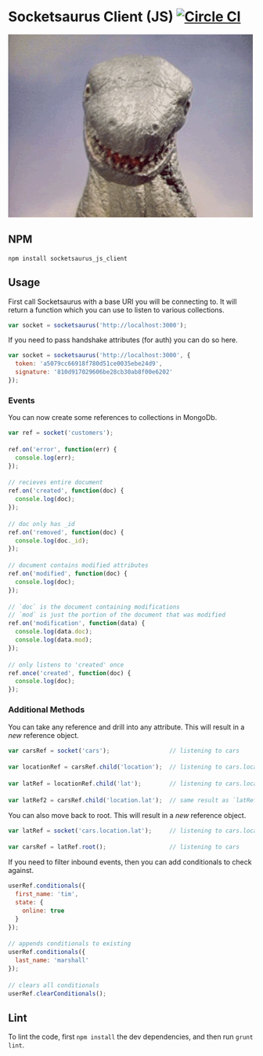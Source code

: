 # Socketsaurus Client (JS) [![Circle CI](https://circleci.com/gh/caarbon/socketsaurus-js-client.svg?style=svg)](https://circleci.com/gh/caarbon/socketsaurus-js-client)

![Hello World](./readme_images/rawr.gif)

## NPM

```
npm install socketsaurus_js_client
```

## Usage

First call Socketsaurus with a base URI you will be connecting to.
It will return a function which you can use to listen to various collections.

```js
var socket = socketsaurus('http://localhost:3000');
```

If you need to pass handshake attributes (for auth) you can do so here.

```js
var socket = socketsaurus('http://localhost:3000', {
  token: 'a5079cc66918f780d51ce0035ebe24d9',
  signature: '810d917029606be28cb30ab8f00e6202'
});
```

### Events

You can now create some references to collections in MongoDb.

```js
var ref = socket('customers');

ref.on('error', function(err) {
  console.log(err);
});

// recieves entire document
ref.on('created', function(doc) {
  console.log(doc);
});

// doc only has _id
ref.on('removed', function(doc) {
  console.log(doc._id);
});

// document contains modified attributes
ref.on('modified', function(doc) {
  console.log(doc);
});

// `doc` is the document containing modifications
// `mod` is just the portion of the document that was modified
ref.on('modification', function(data) {
  console.log(data.doc);
  console.log(data.mod);
});

// only listens to 'created' once
ref.once('created', function(doc) {
  console.log(doc);
});
```

### Additional Methods

You can take any reference and drill into any attribute.
This will result in a _new_ reference object.

```js
var carsRef = socket('cars');                 // listening to cars

var locationRef = carsRef.child('location');  // listening to cars.location

var latRef = locationRef.child('lat');        // listening to cars.location.lat

var latRef2 = carsRef.child('location.lat');  // same result as `latRef` - cars.location.lat
```

You can also move back to root.
This will result in a _new_ reference object.

```js
var latRef = socket('cars.location.lat');     // listening to cars.location.lat

var carsRef = latRef.root();                  // listening to cars
```

If you need to filter inbound events, then you can add conditionals to check against.

```js
userRef.conditionals({
  first_name: 'tim',
  state: {
    online: true
  }
});

// appends conditionals to existing
userRef.conditionals({
  last_name: 'marshall'
});

// clears all conditionals
userRef.clearConditionals();
```

## Lint

To lint the code, first `npm install` the dev dependencies, and then run `grunt lint`.
